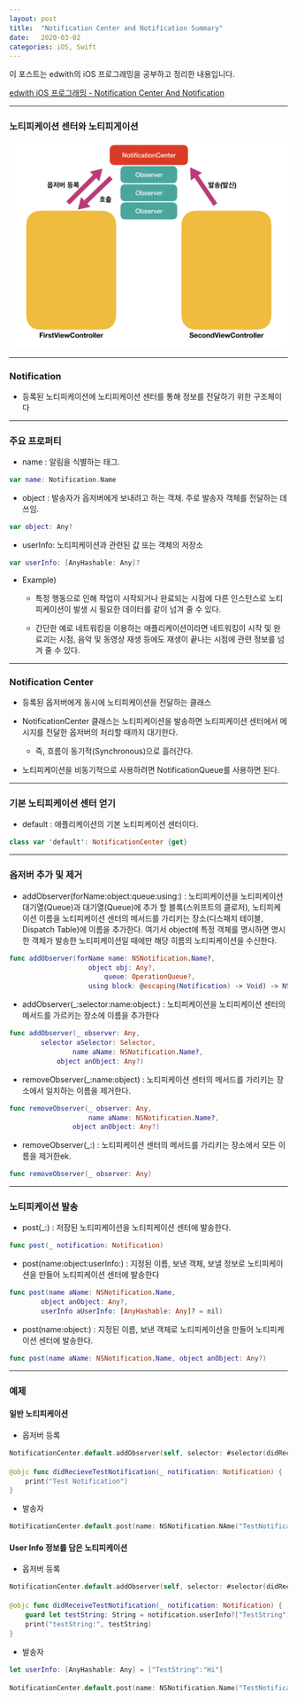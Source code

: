 ```yaml
---
layout: post
title:  "Notification Center and Notification Summary"
date:   2020-03-02
categories: iOS, Swift
---
```


이 포스트는 edwith의 iOS 프로그래밍을 공부하고 정리한 내용입니다.

[edwith iOS 프로그래밍 - Notification Center And Notification](https://www.edwith.org/boostcourse-ios/lecture/16919/)

- - -

### 노티피케이션 센터와 노티피게이션

![notificationImage-1](https://github.com/VincentGeranium/VincentGeranium.github.io/blob/master/assets/img/notificationImage-1.png?raw=true)

- - -

### Notification

- 등록된 노티피케이션에 노티피케이션 센터를 통해 정보를 전달하기 위한 구조체이다

- - -

### 주요 프로퍼티

- name : 알림을 식별하는 태그.

```swift
var name: Notification.Name
```

- object : 발송자가 옵저버에게 보내려고 하는 객채. 주로 발송자 객체를 전달하는 데 쓰임.

```swift
var object: Any?
```

- userInfo: 노티피케이션과 관련된 값 또는 객체의 저장소

```swift
var userInfo: [AnyHashable: Any]?
```

- Example) 
    
    - 특정 행동으로 인해 작업이 시작되거나 완료되는 시점에 다른 인스턴스로 노티피케이션이 발생 시 필요한 데이터를 같이 넘겨 줄 수 있다.
    
    - 간단한 예로 네트워킹을 이용하는 애플리케이션이라면 네트워킹이 시작 및 완료괴는 시점, 음악 및 동영상 재생 등에도 재생이 끝나는 시점에 관련 정보를 넘겨 줄 수 있다.

- - -

### Notification Center

- 등록된 옵저버에게 동시에 노티피케이션을 전달하는 클래스

- NotificationCenter 클래스는 노티피케이션을 발송하면 노티피케이션 센터에서 메시지를 전달한 옵저버의 처리할 때까지 대기한다.

    - 즉, 흐름이 동기적(Synchronous)으로 흘러간다.
    
- 노티피케이션을 비동기적으로 사용하려면 NotificationQueue를 사용하면 된다.

- - -

### 기본 노티피케이션 센터 얻기

- default : 애플리케이션의 기본 노티피케이션 센터이다.

```swift
class var 'default': NotificationCenter {get}
```

- - -

### 옵저버 추가 및 제거

- addObserver(forName:object:queue:using:) : 노티피케이션을 노티피케이션 대기열(Queue)과 대기열(Queue)에 추가 할 블록(스위프트의 클로저), 노티피케이션 이름을 노티피케이션 센터의 메서드를 가리키는 장소(디스패치 테이블, Dispatch Table)에 이름을 추가한다. 여기서 object에 특정 객체를 명시하면 명시한 객체가 발송한 노티피케이션일 때에만 해당 히름의 노티피케이션을 수신한다.

```swift
func addObserver(forName name: NSNotification.Name?,
                    object obj: Any?,
                        queue: OperationQueue?,
                    using block: @escaping(Notification) -> Void) -> NSObjectProtocol
```

- addObserver(_:selector:name:object:) : 노티피케이션을 노티피케이션 센터의 메서드를 가르키는 장소에 이름을 추가한다

```swift
func addObserver(_ observer: Any,
        selector aSelector: Selector,
                name aName: NSNotification.Name?,
            object anObject: Any?)
```

- removeObserver(_:name:object) : 노티피케이션 센터의 메서드를 가리키는 장소에서 일치하는 이름을 제거한다.

```swift
func removeObserver(_ observer: Any,
                    name aName: NSNotification.Name?,
                object anObject: Any?)
```

- removeObserver(_:) : 노티피케이션 센터의 메서드를 가리키는 장소에서 모든 이름을 제거한ek.

```swift
func removeObserver(_ observer: Any)
```

- - -

### 노티피케이션 발송

- post(_:) : 저장된 노티피케이션을 노티피케이션 센터에 발송한다.

```swift
func post(_ notification: Notification)
```

- post(name:object:userInfo:) : 지정된 이름, 보낸 객체, 보낼 정보로 노티피케이션을 만들어 노티피케이션 센터에 발송한다

```swift
func post(name aName: NSNotification.Name,
        object anObject: Any?,
        userInfo aUserInfo: [AnyHashable: Any]? = nil)
```

- post(name:object:) : 지정된 이름, 보낸 객체로 노티피케이션을 만들어 노티피케이션 센터에 발송한다.

```swift
func post(name aName: NSNotification.Name, object anObject: Any?)
```

- - -

### 예제

#### 일반 노티피케이션

- 옵저버 등록

```swift
NotificationCenter.default.addObserver(self, selector: #selector(didRecieveTestNotification(_:)), name: NSNotification.Name("TestNotification"), object: nil)

@objc func didRecieveTestNotification(_ notification: Notification) {
    print("Test Notification")
}    
```
- 발송자

```swift
NotificationCenter.default.post(name: NSNotification.NAme("TestNotification), object: nil, userInfo: nil)
```

#### User Info 정보를 담은 노티피케이션

- 옵저버 등록

```swift
NotificationCenter.default.addObserver(self, selector: #selector(didReceiverTestNotification(_:), name: NSNotification.Name("TestNotification"), object: nil)

@objc func didReceiveTestNotification(_ notification: Notification) {
    guard let testString: String = notification.userInfo?["TestString"] as? String else { return }
    print("testString:", testString)
}
```

- 발송자

```swift
let userInfo: [AnyHashable: Any] = ["TestString":"Hi"]

NotificationCenter.default.post(name: NSNotification.Name("TestNotification"), object: nil, userInfo: userInfo
```